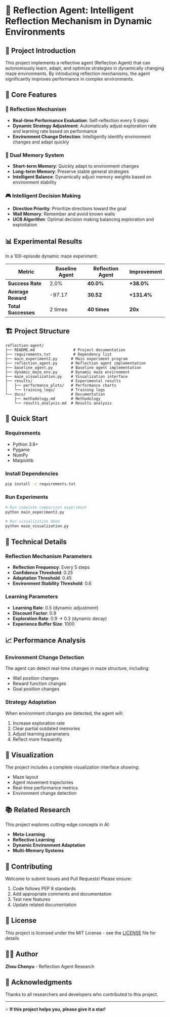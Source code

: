 # 🧠 Reflection Agent: Intelligent Reflection Mechanism in Dynamic Environments

## 📖 Project Introduction

This project implements a reflective agent (Reflection Agent) that can autonomously learn, adapt, and optimize strategies in dynamically changing maze environments. By introducing reflection mechanisms, the agent significantly improves performance in complex environments.

## 🎯 Core Features

### 🔄 Reflection Mechanism
- **Real-time Performance Evaluation**: Self-reflection every 5 steps
- **Dynamic Strategy Adjustment**: Automatically adjust exploration rate and learning rate based on performance
- **Environment Change Detection**: Intelligently identify environment changes and adapt quickly

### 🧠 Dual Memory System
- **Short-term Memory**: Quickly adapt to environment changes
- **Long-term Memory**: Preserve stable general strategies
- **Intelligent Balance**: Dynamically adjust memory weights based on environment stability

### 🎮 Intelligent Decision Making
- **Direction Priority**: Prioritize directions toward the goal
- **Wall Memory**: Remember and avoid known walls
- **UCB Algorithm**: Optimal decision making balancing exploration and exploitation

## 📊 Experimental Results

In a 100-episode dynamic maze experiment:

| Metric | Baseline Agent | Reflection Agent | Improvement |
|--------|----------------|------------------|-------------|
| **Success Rate** | 2.0% | **40.0%** | **+38.0%** |
| **Average Reward** | -97.17 | **30.52** | **+131.4%** |
| **Total Successes** | 2 times | **40 times** | **20x** |

## 🏗️ Project Structure

```
reflection-agent/
├── README.md                 # Project documentation
├── requirements.txt          # Dependency list
├── main_experiment2.py      # Main experiment program
├── reflection_agent.py      # Reflection agent implementation
├── baseline_agent.py        # Baseline agent implementation
├── dynamic_maze_env.py      # Dynamic maze environment
├── maze_visualization.py    # Visualization interface
├── results/                 # Experimental results
│   ├── performance_plots/   # Performance charts
│   └── training_logs/       # Training logs
└── docs/                    # Documentation
    ├── methodology.md       # Methodology
    └── results_analysis.md  # Results analysis
```

## 🚀 Quick Start

### Requirements
- Python 3.8+
- Pygame
- NumPy
- Matplotlib

### Install Dependencies
```bash
pip install -r requirements.txt
```

### Run Experiments
```bash
# Run complete comparison experiment
python main_experiment2.py

# Run visualization demo
python maze_visualization.py
```

## 🔬 Technical Details

### Reflection Mechanism Parameters
- **Reflection Frequency**: Every 5 steps
- **Confidence Threshold**: 0.25
- **Adaptation Threshold**: 0.45
- **Environment Stability Threshold**: 0.6

### Learning Parameters
- **Learning Rate**: 0.5 (dynamic adjustment)
- **Discount Factor**: 0.9
- **Exploration Rate**: 0.9 → 0.3 (dynamic decay)
- **Experience Buffer Size**: 1000

## 📈 Performance Analysis

### Environment Change Detection
The agent can detect real-time changes in maze structure, including:
- Wall position changes
- Reward function changes
- Goal position changes

### Strategy Adaptation
When environment changes are detected, the agent will:
1. Increase exploration rate
2. Clear partial outdated memories
3. Adjust learning parameters
4. Reflect more frequently

## 🎨 Visualization

The project includes a complete visualization interface showing:
- Maze layout
- Agent movement trajectories
- Real-time performance metrics
- Environment change detection

## 📚 Related Research

This project explores cutting-edge concepts in AI:
- **Meta-Learning**
- **Reflective Learning**
- **Dynamic Environment Adaptation**
- **Multi-Memory Systems**

## 🤝 Contributing

Welcome to submit Issues and Pull Requests! Please ensure:
1. Code follows PEP 8 standards
2. Add appropriate comments and documentation
3. Test new features
4. Update related documentation

## 📄 License

This project is licensed under the MIT License - see the [LICENSE](LICENSE) file for details

## 👨‍💻 Author

**Zhou Chenyu** - Reflection Agent Research

## 🙏 Acknowledgments

Thanks to all researchers and developers who contributed to this project.

---

⭐ **If this project helps you, please give it a star!**
